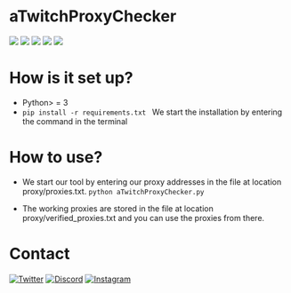 # aTwitchProxyChecker
![](https://img.shields.io/github/stars/aTwitchProxyChecker/editor.md.svg) ![](https://img.shields.io/github/forks/aTwitchProxyChecker/editor.md.svg) ![](https://img.shields.io/github/tag/aTwitchProxyChecker/editor.md.svg) ![](https://img.shields.io/github/release/aTwitchProxyChecker/editor.md.svg) ![](https://img.shields.io/github/issues/aTwitchProxyChecker/editor.md.svg)

# How is it set up?
- Python> = 3
- ```pip install -r requirements.txt ```
We start the installation by entering the command in the terminal

# How to use?
- We start our tool by entering our proxy addresses in the file at location proxy/proxies.txt.
```python aTwitchProxyChecker.py```

- The working proxies are stored in the file at location proxy/verified_proxies.txt and you can use the proxies from there.

# Contact
<a href="https://twitter.com/absoft1" target="_blank"><img align="center" alt="Twitter" src="https://img.shields.io/badge/-Twitter-1DA1F2?style=flat-square&logo=twitter&logoColor=white" /></a> <a href="https://discord.com/users/711342691656532021/" target="_blank"><img align="center" alt="Discord" src="https://img.shields.io/badge/-Discord-7289DA?style=flat-square&logo=discord&logoColor=white" /></a> <a href="https://www.instagram.com/abloit1/" target="_blank"><img align="center" alt="Instagram" src="https://img.shields.io/badge/-Instagram-ba4acc?style=flat-square&logo=instagram&logoColor=white" /></a>
